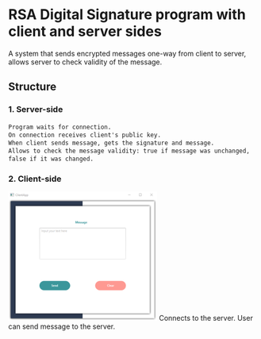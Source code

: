 # RSA Digital Signature program with client and server sides

A system that sends encrypted messages one-way from client to server, allows server to check validity of the message.


## Structure
### 1. Server-side    
    Program waits for connection.
    On connection receives client's public key.
    When client sends message, gets the signature and message.
    Allows to check the message validity: true if message was unchanged, false if it was changed.
    
### 2. Client-side
<img src="/img/client.png" alt="client-side view" width="300"/>
    Connects to the server.
    User can send message to the server.
    

